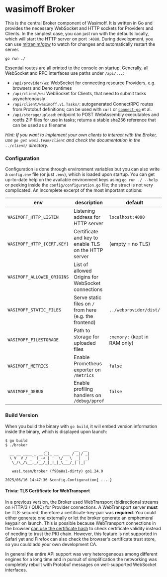 # wasimoff Broker

This is the central Broker component of Wasimoff. It is written in Go and provides the necessary
WebSocket and HTTP sockets for Providers and Clients. In the simplest case, you can just run with
the defaults locally, which will start the HTTP server on port `:4080`. During development, you can
use [mitranim/gow](https://github.com/mitranim/gow) to watch for changes and automatically restart
the server.

```
go run ./
```

Essential routes are all printed to the console on startup. Generally, all WebSocket and RPC
interfaces use paths under `/api/...`:

- `/api/provider/ws`: WebSocket for connecting resource Providers, e.g. browsers and Deno runtimes
- `/api/client/ws`: WebSocket for Clients, that need to submit tasks asynchronously
- `/api/client/wasimoff.v1.Tasks/`: autogenerated ConnectRPC routes from Protobuf definitions; can
  be used with `curl` or [`connect-go`](https://github.com/connectrpc/connect-go) et al.
- `/api/storage/upload`: endpoint to POST WebAssembly executables and rootfs ZIP files for use in
  tasks; returns a stable sha256 reference that can be used as a filename

_Hint: If you want to implement your own clients to interact with the Broker, use
`go get wasi.team/client` and check the documentation in the `../client/` directory._

### Configuration

Configuration is done through environment variables but you can also write a `config.env` file (or
just `.env`), which is loaded upon startup. You can get up-to-date help on the available environment
keys using `go run ./ --help` or peeking inside the `config/configuration.go` file; the struct is
not very complicated. An incomplete excerpt of the most important options:

| env                        | description                                             | default                       |
| -------------------------- | ------------------------------------------------------- | ----------------------------- |
| `WASIMOFF_HTTP_LISTEN`     | Listening address for HTTP server                       | `localhost:4080`              |
| `WASIMOFF_HTTP_{CERT,KEY}` | Certificate and key to enable TLS on the HTTP server    | (empty = no TLS)              |
| `WASIMOFF_ALLOWED_ORIGINS` | List of allowed Origins for WebSocket connections       |                               |
| `WASIMOFF_STATIC_FILES`    | Serve static files on `/` from here (e.g. the frontend) | `../webprovider/dist/`        |
| `WASIMOFF_FILESTORAGE`     | Path to storage for uploaded files                      | `:memory:` (kept in RAM only) |
| `WASIMOFF_METRICS`         | Enable Prometheus exporter on `/metrics`                | `false`                       |
| `WASIMOFF_DEBUG`           | Enable profiling handlers on `/debug/pprof`             | `false`                       |

### Build Version

When you build the binary with `go build`, it will embed version information inside the binary,
which is displayed upon launch:

```
$ go build
$ ./broker
                  _            __  __
  __ __ ____ _ __(_)_ __  ___ / _|/ _|
  \ V  V / _` (_-< | '  \/ _ \  _|  _|
   \_/\_/\__,_/__/_|_|_|_\___/_| |_|

   wasi.team/broker (f90a8a1-dirty) go1.24.0

2025/06/16 14:47:36 &config.Configuration{ ... }
```

#### Trivia: TLS Certificate for WebTransport

In a previous version, the Broker used WebTransport (bidirectional streams on HTTP/3 / QUIC) for
Provider connections. A WebTransport server **must** be TLS-secured, therefore a
certificate-key-pair was **required**. You could either generate one externally or let the broker
generate an emphemeral keypair on launch. This is possible because WebTransport connections in the
browser
[can use the certificate hash](https://developer.mozilla.org/en-US/docs/Web/API/WebTransport/WebTransport#browser_compatibility)
to check certificate validity instead of needing to trust the PKI chain. However, this feature is
not supported in Safari yet and Firefox can also check the browser's certificate trust store, so you
could add your own development CA.

In general the entire API support was very heterogeneous among different engines for a long time and
in pursuit of simplification the networking was completely rebuilt with Protobuf messages on
well-supported WebSocket interfaces.

